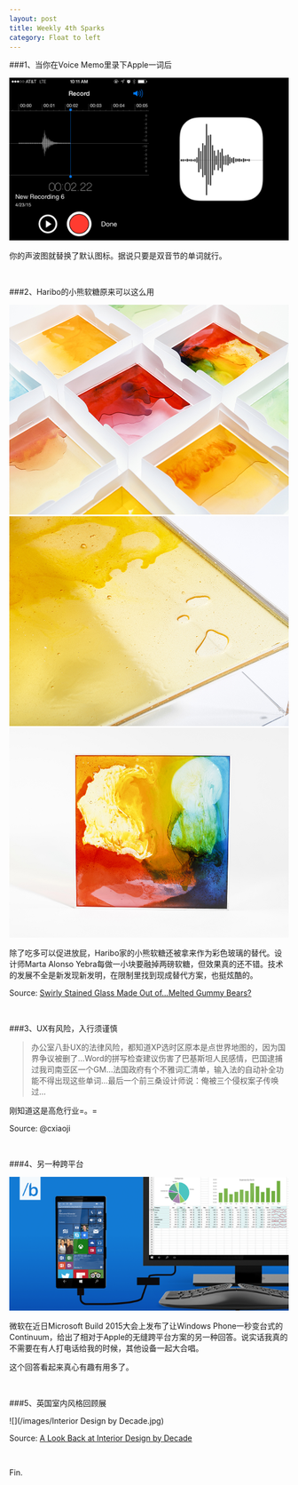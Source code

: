 ```yaml
---
layout: post
title: Weekly 4th Sparks
category: Float to left
---
```



###1、当你在Voice Memo里录下Apple一词后

![set](/images/waveform.png)

你的声波图就替换了默认图标。据说只要是双音节的单词就行。

</br>

###2、Haribo的小熊软糖原来可以这么用

![](/images/gummybear1.jpg )
![](/images/gummybear2.jpg )
![](/images/gummybear3.jpg )

除了吃多可以促进放屁，Haribo家的小熊软糖还被拿来作为彩色玻璃的替代。设计师Marta Alonso Yebra每做一小块要融掉两磅软糖，但效果真的还不错。技术的发展不全是新发现新发明，在限制里找到现成替代方案，也挺炫酷的。

Source: [Swirly Stained Glass Made Out of…Melted Gummy Bears?](http://www.wired.com/2015/04/swirly-stained-glass-made-melted-gummy-bears/)

</br>

###3、UX有风险，入行须谨慎

>办公室八卦UX的法律风险，都知道XP选时区原本是点世界地图的，因为国界争议被删了…Word的拼写检查建议伤害了巴基斯坦人民感情，巴国逮捕过我司南亚区一个GM…法国政府有个不雅词汇清单，输入法的自动补全功能不得出现这些单词…最后一个前三桑设计师说：俺被三个侵权案子传唤过…

刚知道这是高危行业=。=

Source: @cxiaoji

</br>

###4、另一种跨平台

![](/images/Continuum.png)

微软在近日Microsoft Build 2015大会上发布了让Windows Phone一秒变台式的Continuum，给出了相对于Apple的无缝跨平台方案的另一种回答。说实话我真的不需要在有人打电话给我的时候，其他设备一起大合唱。

这个回答看起来真心有趣有用多了。

</br>

###5、英国室内风格回顾展

![](/images/Interior Design by Decade.jpg)

Source: [A Look Back at
Interior Design by Decade](https://www.harveywatersofteners.co.uk/history-interior-design)

</br>

Fin.

